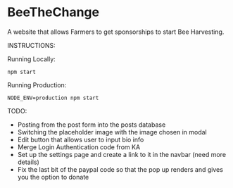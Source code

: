 # BeeTheChange

A website that allows Farmers to get sponsorships to start Bee Harvesting.

INSTRUCTIONS:

Running Locally:

`npm start`

Running Production:

`NODE_ENV=production npm start`

TODO:

- Posting from the post form into the posts database
- Switching the placeholder image with the image chosen in modal
- Edit button that allows user to input bio info
- Merge Login Authentication code from KA
- Set up the settings page and create a link to it in the navbar (need more details)
- Fix the last bit of the paypal code so that the pop up renders and gives you the option to donate
